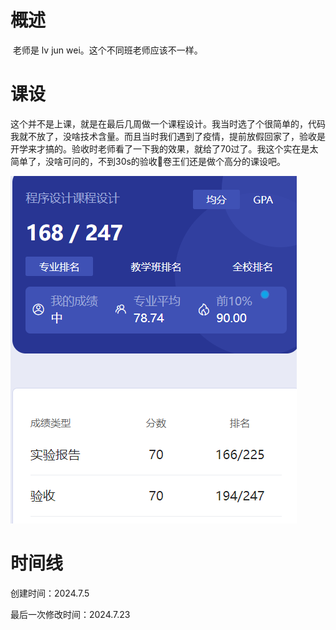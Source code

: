 # 概述

​	老师是 lv jun wei。这个不同班老师应该不一样。

# 课设

​	这个并不是上课，就是在最后几周做一个课程设计。我当时选了个很简单的，代码我就不放了，没啥技术含量。而且当时我们遇到了疫情，提前放假回家了，验收是开学来才搞的。验收时老师看了一下我的效果，就给了70过了。我这个实在是太简单了，没啥可问的，不到30s的验收🤣卷王们还是做个高分的课设吧。

![image-20240705191236871](程序设计课程设计-assets/image-20240705191236871.png)

# 时间线

创建时间：2024.7.5

最后一次修改时间：2024.7.23
